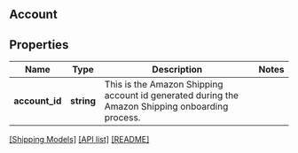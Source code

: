 ## Account

## Properties

Name | Type | Description | Notes
------------ | ------------- | ------------- | -------------
**account_id** | **string** | This is the Amazon Shipping account id generated during the Amazon Shipping onboarding process. |

[[Shipping Models]](../) [[API list]](../../Api) [[README]](../../../README.md)
